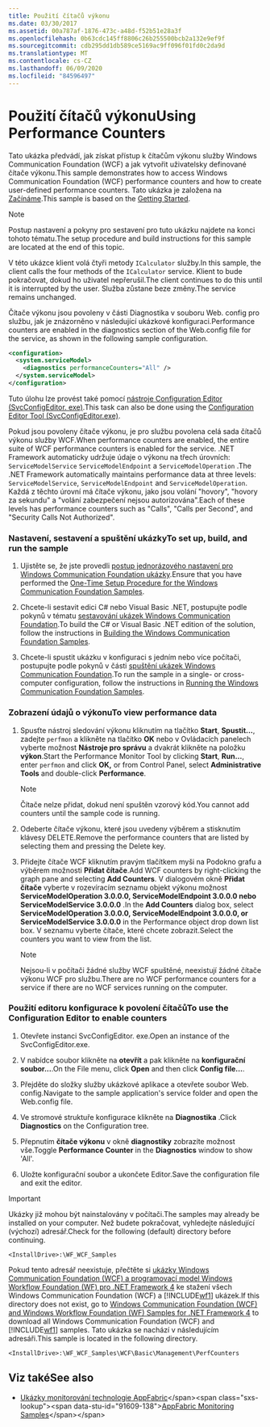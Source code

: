```yaml
---
title: Použití čítačů výkonu
ms.date: 03/30/2017
ms.assetid: 00a787af-1876-473c-a48d-f52b51e28a3f
ms.openlocfilehash: 0b63cdc145ff8806c26b255500bcb2a132e9ef9f
ms.sourcegitcommit: cdb295dd1db589ce5169ac9ff096f01fd0c2da9d
ms.translationtype: MT
ms.contentlocale: cs-CZ
ms.lasthandoff: 06/09/2020
ms.locfileid: "84596497"
---
```

# <a name="using-performance-counters"></a><span data-ttu-id="91609-102">Použití čítačů výkonu</span><span class="sxs-lookup"><span data-stu-id="91609-102">Using Performance Counters</span></span>
<span data-ttu-id="91609-103">Tato ukázka předvádí, jak získat přístup k čítačům výkonu služby Windows Communication Foundation (WCF) a jak vytvořit uživatelsky definované čítače výkonu.</span><span class="sxs-lookup"><span data-stu-id="91609-103">This sample demonstrates how to access Windows Communication Foundation (WCF) performance counters and how to create user-defined performance counters.</span></span> <span data-ttu-id="91609-104">Tato ukázka je založena na [Začínáme](getting-started-sample.md).</span><span class="sxs-lookup"><span data-stu-id="91609-104">This sample is based on the [Getting Started](getting-started-sample.md).</span></span>  
  
> [!NOTE]
> <span data-ttu-id="91609-105">Postup nastavení a pokyny pro sestavení pro tuto ukázku najdete na konci tohoto tématu.</span><span class="sxs-lookup"><span data-stu-id="91609-105">The setup procedure and build instructions for this sample are located at the end of this topic.</span></span>  
  
 <span data-ttu-id="91609-106">V této ukázce klient volá čtyři metody `ICalculator` služby.</span><span class="sxs-lookup"><span data-stu-id="91609-106">In this sample, the client calls the four methods of the `ICalculator` service.</span></span> <span data-ttu-id="91609-107">Klient to bude pokračovat, dokud ho uživatel nepřerušil.</span><span class="sxs-lookup"><span data-stu-id="91609-107">The client continues to do this until it is interrupted by the user.</span></span> <span data-ttu-id="91609-108">Služba zůstane beze změny.</span><span class="sxs-lookup"><span data-stu-id="91609-108">The service remains unchanged.</span></span>  
  
 <span data-ttu-id="91609-109">Čítače výkonu jsou povoleny v části Diagnostika v souboru Web. config pro službu, jak je znázorněno v následující ukázkové konfiguraci.</span><span class="sxs-lookup"><span data-stu-id="91609-109">Performance counters are enabled in the diagnostics section of the Web.config file for the service, as shown in the following sample configuration.</span></span>  
  
```xml  
<configuration>  
  <system.serviceModel>  
    <diagnostics performanceCounters="All" />
  </system.serviceModel>  
</configuration>  
```  
  
 <span data-ttu-id="91609-110">Tuto úlohu lze provést také pomocí [nástroje Configuration Editor (SvcConfigEditor. exe)](../configuration-editor-tool-svcconfigeditor-exe.md).</span><span class="sxs-lookup"><span data-stu-id="91609-110">This task can also be done using the [Configuration Editor Tool (SvcConfigEditor.exe)](../configuration-editor-tool-svcconfigeditor-exe.md).</span></span>  
  
 <span data-ttu-id="91609-111">Pokud jsou povoleny čítače výkonu, je pro službu povolena celá sada čítačů výkonu služby WCF.</span><span class="sxs-lookup"><span data-stu-id="91609-111">When performance counters are enabled, the entire suite of WCF performance counters is enabled for the service.</span></span> <span data-ttu-id="91609-112">.NET Framework automaticky udržuje údaje o výkonu na třech úrovních: `ServiceModelService` `ServiceModelEndpoint` a `ServiceModelOperation` .</span><span class="sxs-lookup"><span data-stu-id="91609-112">The .NET Framework automatically maintains performance data at three levels: `ServiceModelService`, `ServiceModelEndpoint` and `ServiceModelOperation`.</span></span> <span data-ttu-id="91609-113">Každá z těchto úrovní má čítače výkonu, jako jsou volání "hovory", "hovory za sekundu" a "volání zabezpečení nejsou autorizována".</span><span class="sxs-lookup"><span data-stu-id="91609-113">Each of these levels has performance counters such as "Calls", "Calls per Second", and "Security Calls Not Authorized".</span></span>  
  
### <a name="to-set-up-build-and-run-the-sample"></a><span data-ttu-id="91609-114">Nastavení, sestavení a spuštění ukázky</span><span class="sxs-lookup"><span data-stu-id="91609-114">To set up, build, and run the sample</span></span>  
  
1. <span data-ttu-id="91609-115">Ujistěte se, že jste provedli [postup jednorázového nastavení pro Windows Communication Foundation ukázky](one-time-setup-procedure-for-the-wcf-samples.md).</span><span class="sxs-lookup"><span data-stu-id="91609-115">Ensure that you have performed the [One-Time Setup Procedure for the Windows Communication Foundation Samples](one-time-setup-procedure-for-the-wcf-samples.md).</span></span>  
  
2. <span data-ttu-id="91609-116">Chcete-li sestavit edici C# nebo Visual Basic .NET, postupujte podle pokynů v tématu [sestavování ukázek Windows Communication Foundation](building-the-samples.md).</span><span class="sxs-lookup"><span data-stu-id="91609-116">To build the C# or Visual Basic .NET edition of the solution, follow the instructions in [Building the Windows Communication Foundation Samples](building-the-samples.md).</span></span>  
  
3. <span data-ttu-id="91609-117">Chcete-li spustit ukázku v konfiguraci s jedním nebo více počítači, postupujte podle pokynů v části [spuštění ukázek Windows Communication Foundation](running-the-samples.md).</span><span class="sxs-lookup"><span data-stu-id="91609-117">To run the sample in a single- or cross-computer configuration, follow the instructions in [Running the Windows Communication Foundation Samples](running-the-samples.md).</span></span>  
  
### <a name="to-view-performance-data"></a><span data-ttu-id="91609-118">Zobrazení údajů o výkonu</span><span class="sxs-lookup"><span data-stu-id="91609-118">To view performance data</span></span>  
  
1. <span data-ttu-id="91609-119">Spusťte nástroj sledování výkonu kliknutím na tlačítko **Start**, **Spustit...**, zadejte `perfmon` a klikněte na tlačítko **OK** nebo v Ovládacích panelech vyberte možnost **Nástroje pro správu** a dvakrát klikněte na položku **výkon**.</span><span class="sxs-lookup"><span data-stu-id="91609-119">Start the Performance Monitor Tool by clicking **Start**, **Run…**, enter `perfmon` and click **OK,** or from Control Panel, select **Administrative Tools** and double-click **Performance**.</span></span>  
  
    > [!NOTE]
    > <span data-ttu-id="91609-120">Čítače nelze přidat, dokud není spuštěn vzorový kód.</span><span class="sxs-lookup"><span data-stu-id="91609-120">You cannot add counters until the sample code is running.</span></span>  
  
2. <span data-ttu-id="91609-121">Odeberte čítače výkonu, které jsou uvedeny výběrem a stisknutím klávesy DELETE.</span><span class="sxs-lookup"><span data-stu-id="91609-121">Remove the performance counters that are listed by selecting them and pressing the Delete key.</span></span>  
  
3. <span data-ttu-id="91609-122">Přidejte čítače WCF kliknutím pravým tlačítkem myši na Podokno grafu a výběrem možnosti **Přidat čítače**.</span><span class="sxs-lookup"><span data-stu-id="91609-122">Add WCF counters by right-clicking the graph pane and selecting **Add Counters**.</span></span> <span data-ttu-id="91609-123">V dialogovém okně **Přidat čítače** vyberte v rozevíracím seznamu objekt výkonu možnost **ServiceModelOperation 3.0.0.0, ServiceModelEndpoint 3.0.0.0 nebo ServiceModelService 3.0.0.0** .</span><span class="sxs-lookup"><span data-stu-id="91609-123">In the **Add Counters** dialog box, select **ServiceModelOperation 3.0.0.0, ServiceModelEndpoint 3.0.0.0, or ServiceModelService 3.0.0.0** in the Performance object drop down list box.</span></span> <span data-ttu-id="91609-124">V seznamu vyberte čítače, které chcete zobrazit.</span><span class="sxs-lookup"><span data-stu-id="91609-124">Select the counters you want to view from the list.</span></span>  
  
    > [!NOTE]
    > <span data-ttu-id="91609-125">Nejsou-li v počítači žádné služby WCF spuštěné, neexistují žádné čítače výkonu WCF pro službu.</span><span class="sxs-lookup"><span data-stu-id="91609-125">There are no WCF performance counters for a service if there are no WCF services running on the computer.</span></span>  
  
### <a name="to-use-the-configuration-editor-to-enable-counters"></a><span data-ttu-id="91609-126">Použití editoru konfigurace k povolení čítačů</span><span class="sxs-lookup"><span data-stu-id="91609-126">To use the Configuration Editor to enable counters</span></span>  
  
1. <span data-ttu-id="91609-127">Otevřete instanci SvcConfigEditor. exe.</span><span class="sxs-lookup"><span data-stu-id="91609-127">Open an instance of the SvcConfigEditor.exe.</span></span>  
  
2. <span data-ttu-id="91609-128">V nabídce soubor klikněte na **otevřít** a pak klikněte na **konfigurační soubor...**.</span><span class="sxs-lookup"><span data-stu-id="91609-128">On the File menu, click **Open** and then click **Config file…**.</span></span>  
  
3. <span data-ttu-id="91609-129">Přejděte do složky služby ukázkové aplikace a otevřete soubor Web. config.</span><span class="sxs-lookup"><span data-stu-id="91609-129">Navigate to the sample application's service folder and open the Web.config file.</span></span>  
  
4. <span data-ttu-id="91609-130">Ve stromové struktuře konfigurace klikněte na **Diagnostika** .</span><span class="sxs-lookup"><span data-stu-id="91609-130">Click **Diagnostics** on the Configuration tree.</span></span>  
  
5. <span data-ttu-id="91609-131">Přepnutím **čítače výkonu** v okně **diagnostiky** zobrazíte možnost vše.</span><span class="sxs-lookup"><span data-stu-id="91609-131">Toggle **Performance Counter** in the **Diagnostics** window to show 'All'.</span></span>  
  
6. <span data-ttu-id="91609-132">Uložte konfigurační soubor a ukončete Editor.</span><span class="sxs-lookup"><span data-stu-id="91609-132">Save the configuration file and exit the editor.</span></span>  
  
> [!IMPORTANT]
> <span data-ttu-id="91609-133">Ukázky již mohou být nainstalovány v počítači.</span><span class="sxs-lookup"><span data-stu-id="91609-133">The samples may already be installed on your computer.</span></span> <span data-ttu-id="91609-134">Než budete pokračovat, vyhledejte následující (výchozí) adresář.</span><span class="sxs-lookup"><span data-stu-id="91609-134">Check for the following (default) directory before continuing.</span></span>  
>
> `<InstallDrive>:\WF_WCF_Samples`  
>
> <span data-ttu-id="91609-135">Pokud tento adresář neexistuje, přečtěte si [ukázky Windows Communication Foundation (WCF) a programovací model Windows Workflow Foundation (WF) pro .NET Framework 4](https://www.microsoft.com/download/details.aspx?id=21459) ke stažení všech Windows Communication Foundation (WCF) a [!INCLUDE[wf1](../../../../includes/wf1-md.md)] ukázek.</span><span class="sxs-lookup"><span data-stu-id="91609-135">If this directory does not exist, go to [Windows Communication Foundation (WCF) and Windows Workflow Foundation (WF) Samples for .NET Framework 4](https://www.microsoft.com/download/details.aspx?id=21459) to download all Windows Communication Foundation (WCF) and [!INCLUDE[wf1](../../../../includes/wf1-md.md)] samples.</span></span> <span data-ttu-id="91609-136">Tato ukázka se nachází v následujícím adresáři.</span><span class="sxs-lookup"><span data-stu-id="91609-136">This sample is located in the following directory.</span></span>  
>
> `<InstallDrive>:\WF_WCF_Samples\WCF\Basic\Management\PerfCounters`  
  
## <a name="see-also"></a><span data-ttu-id="91609-137">Viz také</span><span class="sxs-lookup"><span data-stu-id="91609-137">See also</span></span>

- <span data-ttu-id="91609-138">[Ukázky monitorování technologie AppFabric](https://docs.microsoft.com/previous-versions/appfabric/ff383407(v=azure.10))</span><span class="sxs-lookup"><span data-stu-id="91609-138">[AppFabric Monitoring Samples](https://docs.microsoft.com/previous-versions/appfabric/ff383407(v=azure.10))</span></span>
